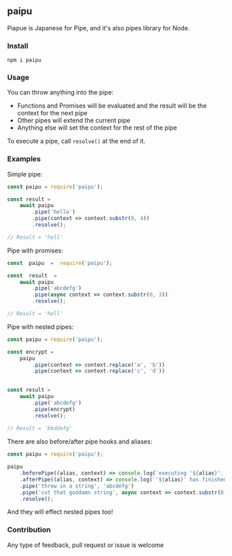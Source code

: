 
## paipu 
Piapue is Japanese for Pipe, and it's also pipes library for Node. 

### Install
```
npm i paipu
```

### Usage

You can throw anything into the pipe:
* Functions and Promises will be evaluated and the result will be the context for the next pipe
* Other pipes will extend the current pipe
* Anything else will set the context for the rest of the pipe

To execute a pipe, call `resolve()` at the end of it.

### Examples
Simple pipe:
```js
const paipu = require('paipu');

const result = 
	await paipu
		.pipe('hello')
		.pipe(context => context.substr(0, 4))
		.resolve();

// Result = 'hell'
```

Pipe with promises:
```js
const  paipu  =  require('paipu');

const  result  =
	await paipu
		.pipe('abcdefg')
		.pipe(async context => context.substr(0, 3))
		.resolve();

// Result = 'hell'
```

Pipe with nested pipes:
```js
const paipu = require('paipu');

const encrypt =  
	paipu
		.pipe(context => context.replace('a', 'b'))
		.pipe(context => context.replace('c', 'd'))
  

const result =
	await paipu
		.pipe('abcdefg')
		.pipe(encrypt)
		.resolve();
		
// Result = 'bbddefg'
```

There are also before/after pipe hooks and aliases:
```js
const paipu = require('paipu');

paipu
	.beforePipe((alias, context) => console.log(`executing '${alias}'...`))
	.afterPipe((alias, context) => console.log(`'${alias}' has finished!`))
	.pipe('throw in a string', 'abcdefg')
	.pipe('cut that goddamn string', async context => context.substr(0, 3))
	.resolve();
```
And they will effect nested pipes too!

### Contribution

Any type of feedback, pull request or issue is welcome
